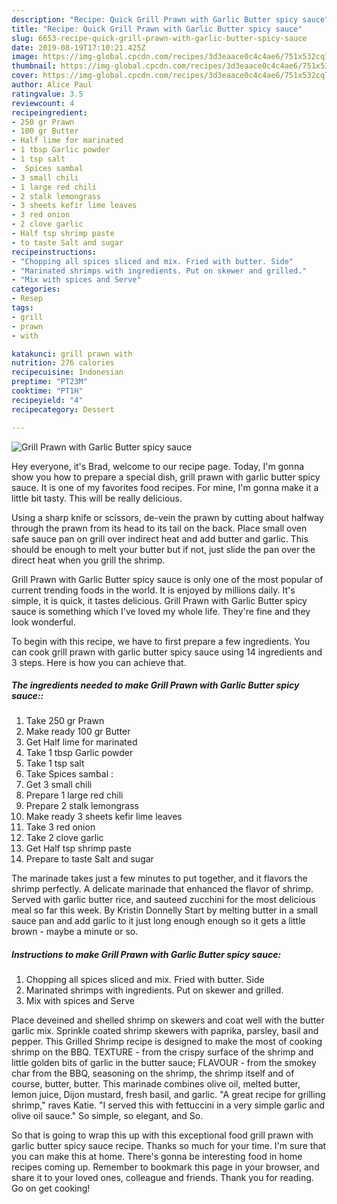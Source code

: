 ```yaml
---
description: "Recipe: Quick Grill Prawn with Garlic Butter spicy sauce"
title: "Recipe: Quick Grill Prawn with Garlic Butter spicy sauce"
slug: 6653-recipe-quick-grill-prawn-with-garlic-butter-spicy-sauce
date: 2019-08-19T17:10:21.425Z
image: https://img-global.cpcdn.com/recipes/3d3eaace0c4c4ae6/751x532cq70/grill-prawn-with-garlic-butter-spicy-sauce-recipe-main-photo.jpg
thumbnail: https://img-global.cpcdn.com/recipes/3d3eaace0c4c4ae6/751x532cq70/grill-prawn-with-garlic-butter-spicy-sauce-recipe-main-photo.jpg
cover: https://img-global.cpcdn.com/recipes/3d3eaace0c4c4ae6/751x532cq70/grill-prawn-with-garlic-butter-spicy-sauce-recipe-main-photo.jpg
author: Alice Paul
ratingvalue: 3.5
reviewcount: 4
recipeingredient:
- 250 gr Prawn
- 100 gr Butter
- Half lime for marinated
- 1 tbsp Garlic powder
- 1 tsp salt
-  Spices sambal 
- 3 small chili
- 1 large red chili
- 2 stalk lemongrass
- 3 sheets kefir lime leaves
- 3 red onion
- 2 clove garlic
- Half tsp shrimp paste
- to taste Salt and sugar
recipeinstructions:
- "Chopping all spices sliced and mix. Fried with butter. Side"
- "Marinated shrimps with ingredients. Put on skewer and grilled."
- "Mix with spices and Serve"
categories:
- Resep
tags:
- grill
- prawn
- with

katakunci: grill prawn with
nutrition: 276 calories
recipecuisine: Indonesian
preptime: "PT23M"
cooktime: "PT1H"
recipeyield: "4"
recipecategory: Dessert

---
```



![Grill Prawn with Garlic Butter spicy sauce](https://img-global.cpcdn.com/recipes/3d3eaace0c4c4ae6/751x532cq70/grill-prawn-with-garlic-butter-spicy-sauce-recipe-main-photo.jpg)

Hey everyone, it's Brad, welcome to our recipe page. Today, I'm gonna show you how to prepare a special dish, grill prawn with garlic butter spicy sauce. It is one of my favorites food recipes. For mine, I'm gonna make it a little bit tasty. This will be really delicious.

Using a sharp knife or scissors, de-vein the prawn by cutting about halfway through the prawn from its head to its tail on the back. Place small oven safe sauce pan on grill over indirect heat and add butter and garlic. This should be enough to melt your butter but if not, just slide the pan over the direct heat when you grill the shrimp.

Grill Prawn with Garlic Butter spicy sauce is only one of the most popular of current trending foods in the world. It is enjoyed by millions daily. It's simple, it is quick, it tastes delicious. Grill Prawn with Garlic Butter spicy sauce is something which I've loved my whole life. They're fine and they look wonderful.


To begin with this recipe, we have to first prepare a few ingredients. You can cook grill prawn with garlic butter spicy sauce using 14 ingredients and 3 steps. Here is how you can achieve that.

##### The ingredients needed to make Grill Prawn with Garlic Butter spicy sauce::

1. Take 250 gr Prawn
1. Make ready 100 gr Butter
1. Get Half lime for marinated
1. Take 1 tbsp Garlic powder
1. Take 1 tsp salt
1. Take  Spices sambal :
1. Get 3 small chili
1. Prepare 1 large red chili
1. Prepare 2 stalk lemongrass
1. Make ready 3 sheets kefir lime leaves
1. Take 3 red onion
1. Take 2 clove garlic
1. Get Half tsp shrimp paste
1. Prepare to taste Salt and sugar


The marinade takes just a few minutes to put together, and it flavors the shrimp perfectly. A delicate marinade that enhanced the flavor of shrimp. Served with garlic butter rice, and sauteed zucchini for the most delicious meal so far this week. By Kristin Donnelly Start by melting butter in a small sauce pan and add garlic to it just long enough enough so it gets a little brown - maybe a minute or so. 

##### Instructions to make Grill Prawn with Garlic Butter spicy sauce:

1. Chopping all spices sliced and mix. Fried with butter. Side
1. Marinated shrimps with ingredients. Put on skewer and grilled.
1. Mix with spices and Serve


Place deveined and shelled shrimp on skewers and coat well with the butter garlic mix. Sprinkle coated shrimp skewers with paprika, parsley, basil and pepper. This Grilled Shrimp recipe is designed to make the most of cooking shrimp on the BBQ. TEXTURE - from the crispy surface of the shrimp and little golden bits of garlic in the butter sauce; FLAVOUR - from the smokey char from the BBQ, seasoning on the shrimp, the shrimp itself and of course, butter, butter. This marinade combines olive oil, melted butter, lemon juice, Dijon mustard, fresh basil, and garlic. &#34;A great recipe for grilling shrimp,&#34; raves Katie. &#34;I served this with fettuccini in a very simple garlic and olive oil sauce.&#34; So simple, so elegant, and So. 

So that is going to wrap this up with this exceptional food grill prawn with garlic butter spicy sauce recipe. Thanks so much for your time. I'm sure that you can make this at home. There's gonna be interesting food in home recipes coming up. Remember to bookmark this page in your browser, and share it to your loved ones, colleague and friends. Thank you for reading. Go on get cooking!
